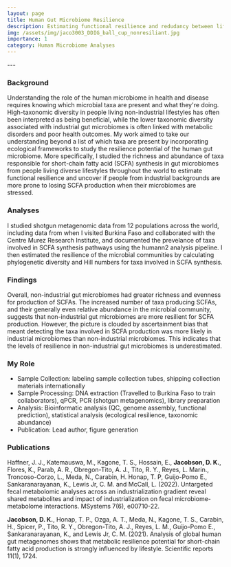 ```yaml
---
layout: page
title: Human Gut Microbiome Resilience
description: Estimating functional resilience and redudancy between lifestyles
img: /assets/img/jaco3003_DDIG_ball_cup_nonresiliant.jpg
importance: 1
category: Human Microbiome Analyses
---
```

<div class="row">
    <div class="col-sm mt-3 mt-md-0">
        <img class="img-fluid rounded z-depth-1" src="{{ '/assets/img/scfa.jpg' | relative_url }}" alt="" title="example image"/>
    </div>
</div>
---

### Background

Understanding the role of the human microbiome in health and disease requires knowing which microbial taxa are present and what they're doing. High-taxonomic diversity in people living non-industrial lifestyles has often been interpreted as being beneficial, while the lower taxonomic diversity associated with industrial gut microbiomes is often linked with metabolic disorders and poor health outcomes. My work aimed to take our understanding beyond a list of which taxa are present by incorporating ecological frameworks to study the resilience potential of the human gut microbiome. More specifically, I studied the richness and abundance of taxa responsible for short-chain fatty acid (SCFA) synthesis in gut microbiomes from people living diverse lifestyles throughout the world to estimate functional resilience and uncover if people from industrial backgrounds are more prone to losing SCFA production when their microbiomes are stressed.

### Analyses
I studied shotgun metagenomic data from 12 populations across the world, including data from when I visited Burkina Faso and collaborated with the Centre Murez Research Institute, and documented the prevelance of taxa involved in SCFA synthesis pathways using the humann2 analysis pipeline. I then estimated the resilience of the microbial communities by calculating phylogenetic diversity and Hill numbers for taxa involved in SCFA synthesis. 

### Findings 
Overall, non-industrial gut microbiomes had greater richness and evenness for production of SCFAs. The increased number of taxa producing SCFAs, and their generally even relative abundance in the microbial community, suggests that non-industrial gut microbiomes are more resilient for SCFA production. However, the picture is clouded by ascertainment bias that meant detecting the taxa involved in SCFA production was more likely in industrial microbiomes than non-industrial microbiomes. This indicates that the levels of resilience in non-industrial gut microbiomes is underestimated.

### My Role
- Sample Collection: labeling sample collection tubes, shipping collection materials internationally
- Sample Processing: DNA extraction (Travelled to Burkina Faso to train collaborators), qPCR, PCR (shotgun metagenomics), library preparation
- Analysis: Bioinformatic analysis (QC, genome assembly, functional prediction), statistical analysis (ecological resilience, taxonomic abundance)
- Publication: Lead author, figure generation


### Publications

Haffner, J. J., Katemauswa, M., Kagone, T. S., Hossain, E., **Jacobson, D. K.**, Flores, K., Parab, A. R., Obregon-Tito, A. J., Tito, R. Y.,
Reyes, L. Marin., Troncoso-Corzo, L., Meda, N., Carabin, H. Honap, T. P, Guijo-Pomo E., Sankaranarayanan, K., Lewis Jr, C. M. and
McCall, L. (2022). Untargeted fecal metabolomic analyses across an industrialization gradient reveal shared metabolites and
impact of industrialization on fecal microbiome-metabolome interactions. MSystems 7(6), e00710-22.

**Jacobson, D. K.**, Honap, T. P., Ozga, A. T., Meda, N., Kagone, T. S., Carabin, H., Spicer, P., Tito, R. Y., Obregon-Tito, A. J., Reyes, L. M.,
Guijo-Pomo E., Sankaranarayanan, K., and Lewis Jr, C. M. (2021). Analysis of global human gut metagenomes shows that metabolic
resilience potential for short-chain fatty acid production is strongly influenced by lifestyle. Scientific reports 11(1), 1724.
